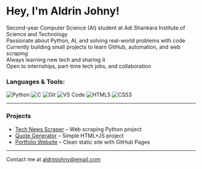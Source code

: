 # Hey, I'm Aldrin Johny!

 Second-year Computer Science (AI) student at Adi Shankara Institute of Science and Technology  
 Passionate about Python, AI, and solving real-world problems with code  
 Currently building small projects to learn GitHub, automation, and web scraping  
 Always learning new tech and sharing it  
 Open to internships, part-time tech jobs, and collaboration

###  Languages & Tools:
![Python](https://img.shields.io/badge/-Python-black?style=flat-square&logo=python)
![C](https://img.shields.io/badge/-C-black?style=flat-square&logo=c)
![Git](https://img.shields.io/badge/-Git-black?style=flat-square&logo=git)
![VS Code](https://img.shields.io/badge/-VSCode-black?style=flat-square&logo=visual-studio-code)
![HTML5](https://img.shields.io/badge/-HTML5-black?style=flat-square&logo=html5)
![CSS3](https://img.shields.io/badge/-CSS3-black?style=flat-square&logo=css3)

---

###  Projects
- [ Tech News Scraper](https://github.com/aldrinjohny/tech-news-scraper) – Web scraping Python project
- [ Quote Generator](https://github.com/aldrinjohny/quote-generator) – Simple HTML+JS project
- [ Portfolio Website](https://aldrinjohny.github.io/) – Clean static site with GitHub Pages

---

Contact me at aldrinjohny@email.com
